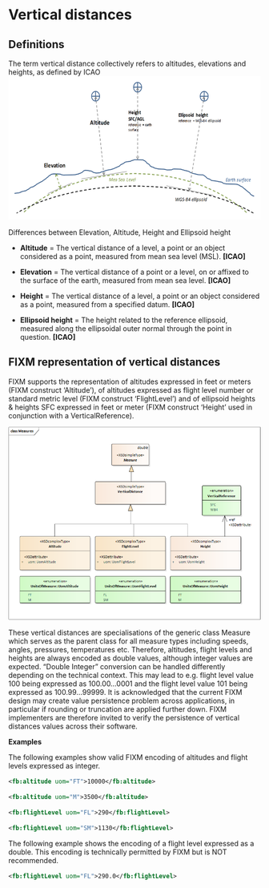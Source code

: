 # Vertical distances

## Definitions

The term vertical distance collectively refers to altitudes, elevations
and heights, as defined by
ICAO<img src=".//media/general-guidance-vertical-distances-01.png" style="width:6.26806in;height:2.97774in" />

Differences
between Elevation, Altitude, Height and Ellipsoid height

-   **Altitude** = The vertical distance of a level, a point or an
    object considered as a point, measured from mean sea level (MSL).
    **\[ICAO\]**

-   **Elevation** = The vertical distance of a point or a level, on or
    affixed to the surface of the earth, measured from mean sea level.
    **\[ICAO\]**

-   **Height** = The vertical distance of a level, a point or an object
    considered as a point, measured from a specified datum. **\[ICAO\]**

-   **Ellipsoid height** = The height related to the reference
    ellipsoid, measured along the ellipsoidal outer normal through the
    point in question. **\[ICAO\]**

## FIXM representation of vertical distances

FIXM supports the representation of altitudes expressed in feet or
meters (FIXM construct ‘Altitude’), of altitudes expressed as flight
level number or standard metric level (FIXM construct ‘FlightLevel’) and
of ellipsoid heights & heights SFC expressed in feet or meter (FIXM
construct ‘Height’ used in conjunction with a VerticalReference).

<img src=".//media/image23.png" style="width:5.97761in;height:4.0142in" />

These vertical distances are specialisations of the generic class
Measure which serves as the parent class for all measure types including
speeds, angles, pressures, temperatures etc. Therefore, altitudes,
flight levels and heights are always encoded as double values, although
integer values are expected. “Double Integer” conversion can be handled
differently depending on the technical context. This may lead to e.g.
flight level value 100 being expressed as 100.00…0001 and the flight
level value 101 being expressed as 100.99…99999. It is acknowledged that
the current FIXM design may create value persistence problem across
applications, in particular if rounding or truncation are applied
further down. FIXM implementers are therefore invited to verify the
persistence of vertical distances values across their software.

**Examples**

The following examples show valid FIXM encoding of altitudes and flight
levels expressed as integer.

```xml
<fb:altitude uom="FT">10000</fb:altitude>
```

```xml
<fb:altitude uom="M">3500</fb:altitude>
```

```xml
<fb:flightLevel uom="FL">290</fb:flightLevel>
```

```xml
<fb:flightLevel uom="SM">1130</fb:flightLevel>
```

The following example shows the encoding of a flight level expressed as
a double. This encoding is technically permitted by FIXM but is NOT
recommended.

```xml
<fb:flightLevel uom="FL">290.0</fb:flightLevel>
```
